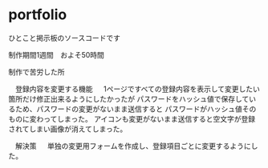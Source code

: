 # portfolio
ひとこと掲示板のソースコードです

制作期間1週間　およそ50時間

制作で苦労した所

　登録内容を変更する機能
　
1ページですべての登録内容を表示して変更したい箇所だけ修正出来るようにしたかったが
パスワードをハッシュ値で保存しているため、パスワードの変更がないまま送信すると
パスワードがハッシュ値そのものに変わってしまった。
アイコンも変更がないまま送信すると空文字が登録されてしまい画像が消えてしまった。

　解決策
　
単独の変更用フォームを作成し、登録項目ごとに変更するようにした。
